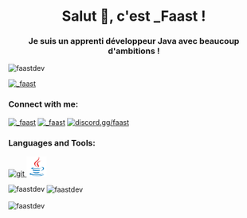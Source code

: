 <h1 align="center">Salut 🙌, c'est _Faast !</h1>
<h3 align="center">Je suis un apprenti développeur Java avec beaucoup d'ambitions !</h3>

<p align="left"> <img src="https://komarev.com/ghpvc/?username=faastdev&label=Profile%20views&color=0e75b6&style=flat" alt="faastdev" /> </p>

<p align="left"> <a href="https://twitter.com/_faast" target="blank"><img src="https://img.shields.io/twitter/follow/_faast?logo=twitter&style=for-the-badge" alt="_faast" /></a> </p>

<h3 align="left">Connect with me:</h3>
<p align="left">
<a href="https://twitter.com/_faast" target="blank"><img align="center" src="https://raw.githubusercontent.com/rahuldkjain/github-profile-readme-generator/master/src/images/icons/Social/twitter.svg" alt="_faast" height="30" width="40" /></a>
<a href="https://www.youtube.com/c/_faast" target="blank"><img align="center" src="https://raw.githubusercontent.com/rahuldkjain/github-profile-readme-generator/master/src/images/icons/Social/youtube.svg" alt="_faast" height="30" width="40" /></a>
<a href="https://discord.gg/discord.gg/faast" target="blank"><img align="center" src="https://raw.githubusercontent.com/rahuldkjain/github-profile-readme-generator/master/src/images/icons/Social/discord.svg" alt="discord.gg/faast" height="30" width="40" /></a>
</p>

<h3 align="left">Languages and Tools:</h3>
<p align="left"> <a href="https://git-scm.com/" target="_blank" rel="noreferrer"> <img src="https://www.vectorlogo.zone/logos/git-scm/git-scm-icon.svg" alt="git" width="40" height="40"/> </a> <a href="https://www.java.com" target="_blank" rel="noreferrer"> <img src="https://raw.githubusercontent.com/devicons/devicon/master/icons/java/java-original.svg" alt="java" width="40" height="40"/> </a> </p>

<p><img align="left" src="https://github-readme-stats.vercel.app/api/top-langs?username=faastdev&show_icons=true&locale=en&layout=compact" alt="faastdev" /></p>

<p>&nbsp;<img align="center" src="https://github-readme-stats.vercel.app/api?username=faastdev&show_icons=true&locale=en" alt="faastdev" /></p>

<p><img align="center" src="https://github-readme-streak-stats.herokuapp.com/?user=faastdev&" alt="faastdev" /></p>
